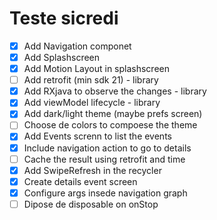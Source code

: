# Teste sicredi

- [x] Add Navigation componet
- [x] Add Splashscreen
- [x] Add Motion Layout in splashscreen
- [ ] Add retrofit (min sdk 21) - library
- [x] Add RXjava to observe the changes - library
- [x] Add viewModel lifecycle - library
- [x] Add dark/light theme (maybe prefs screen) 
- [ ] Choose de colors to compoese the theme
- [x] Add Events screnn to list the events
- [x] Include navigation action to go to details
- [ ] Cache the result using retrofit and time
- [x] Add SwipeRefresh in the recycler
- [x] Create details event screen
- [x] Configure args insede navigation graph
- [ ] Dipose de disposable on onStop